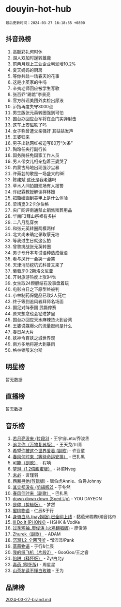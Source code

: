 # douyin-hot-hub

`最后更新时间：2024-03-27 16:18:55 +0800`

## 抖音热榜

1. 高额彩礼何时休
1. 湖人双加时逆转雄鹿
1. 前两月规上工业企业利润增10.2%
1. 夏天妈妈的厨房
1. 等你共赴一场春天的花事
1. 这是小英家的牛吗
1. 辛夷老师回应被学生写歌
1. 张百乔“踢馆”李景亮
1. 官方辟谣美团外卖检出尿液
1. 沪指再度失守3000点
1. 男生版张元英转圈强到可怕
1. 国台办回应台军将在金门实弹射击
1. 这车上安磁铁了吗
1. 女子称曾遭父亲强奸 其姑姑发声
1. 王婆归来
1. 男子出轨网红被迫写80万“欠条”
1. 陶玲任央行副行长
1. 国务院任免国家工作人员
1. 男人带女儿相亲抱着王婆哭了
1. 内蒙古局地出现强沙尘暴
1. 许茹芸的歌是一场盛大的BE
1. 陈建斌 这还是我老婆吗
1. 草木人间拍摄现场有人报警
1. 许纪霖教授解读祥林嫂
1. 把甄嬛画到美甲上是什么体验
1. 梁靖崑3:2卡尔伯格
1. 央广网评南通禁止销售殡葬用品
1. 华南F3拜山祭祖有多拼
1. 二八月乱穿衣
1. 和张元英转圈两模两样
1. 北大尚未确定录取蔡元培
1. 等我过生日就这么拍
1. 曾黎挑战张元英转圈
1. 男子专升本考试语种选成俄语
1. 看与凤行一会哭一会笑
1. 天津消防挖坑式科普又来了
1. 葡萄牙0:2斯洛文尼亚
1. 开封旅游热度上涨94％
1. 女生取24颗胆结石没事盘着玩
1. 电影白日之下原型终被判
1. 小林制药保健品已致2人死亡
1. 终于等到追风者拜师名场面
1. 国足对阵泰国 武磊停赛
1. 原来想念也会钻进梦里
1. 国台办回应天水麻辣烫火到台湾
1. 王婆说媒爆火的流量密码是什么
1. 春日AI大片
1. 妖神令百妖之城世界观
1. 南方多地将迎大到暴雨
1. 格林锁喉米尔斯

## 明星榜

暂无数据

## 直播榜

暂无数据

## 音乐榜

1. [若月亮没来 (片段3)](https://sf5-hl-cdn-tos.douyinstatic.com/obj/tos-cn-ve-2774/okfyEUsGW1B1ovJi5JiN9IjvAT2lMwA054GoEB) - 王宇宙Leto/乔浚丞
1. [追寻你（万物复苏版）](https://sf5-hl-cdn-tos.douyinstatic.com/obj/tos-cn-ve-2774/oYeAZJsbjIDit9APmBg8u6uDUQnHmoCf3gbo74) - 王天戈/川青
1. [希望你被这个世界爱着 (副歌)](https://sf5-hl-cdn-tos.douyinstatic.com/obj/tos-cn-ve-2774/oUHCmWQfZlE3QQBKBeD8rCFLpJzPgCpImhsxMt) - 许亚童
1. [春风何时来（等待命运安排）](https://sf5-hl-cdn-tos.douyinstatic.com/obj/tos-cn-ve-2774/oICBNbD3gelMfB4WgiD1KI2jQtXZE2FgHLwtsl) - 巴扎黑
1. [可能（副歌）](https://sf5-hl-cdn-tos.douyinstatic.com/obj/tos-cn-ve-2774/cde1731888894259b333569393c2fb51) - 程响
1. [梦游（1.2倍甜蜜版）](https://sf5-hl-cdn-tos.douyinstatic.com/obj/tos-cn-ve-2774/o4gyAUm8hwufoEABmwVIiQtHsFuGzAEEWtNMzo) - 补菜Nveg
1. [未必](https://sf6-cdn-tos.douyinstatic.com/obj/tos-cn-ve-2774/ogntQMFnKQDZUgTCYuJgfLEtleYZZFxBQqhhFB) - 言瑾羽
1. [西厢寻他(剪辑版)](https://sf3-cdn-tos.douyinstatic.com/obj/tos-cn-ve-2774/oUsAVfAQKlRNxEv5qxvIB8o5qmIWUcXbzJKJhw) - 唐伯虎Annie、伯爵Johnny
1. [其实都没有 (剪辑版2)](https://sf5-hl-cdn-tos.douyinstatic.com/obj/tos-cn-ve-2774/oEBNQenHZtBhxYjGgUDQk0BCHTigQafgFlbQ7k) - 于冬然
1. [春风何时来（副歌）](https://sf6-cdn-tos.douyinstatic.com/obj/tos-cn-ve-2774/ow7tbAiAWI2giBUrmu0hMMh3UYP3ZXdbDYiXd) - 巴扎黑
1. [down down down (Sped Up)](https://sf3-cdn-tos.douyinstatic.com/obj/tos-cn-ve-2774/ow80iABiXIO9DsFwK6WeZKMaJRi3BPJAotDy8m) - YOU DAYEON
1. [是你（剪辑版）](https://sf27-cdn-tos.douyinstatic.com/obj/tos-cn-ve-2774/46019dae783c4c969944217fe1cfafc4) - 梦然
1. [蜜桃物语](https://sf6-cdn-tos.douyinstatic.com/obj/tos-cn-ve-2774/oIhOSCZtIACtYU4XQkngiW9kCBfVD1Fz9IYeqL) - 仁辰&于行
1. [身骑白马 (pay姐版) 已全网上线](https://sf5-hl-cdn-tos.douyinstatic.com/obj/tos-cn-ve-2774/oQLO5ZgLsFkaDhdIIveF2zUCgfweY0gWaH4AQG) - 黏苞米糊糊/潮音铭帝
1. [lll Do lt (PHONK)](https://sf5-hl-cdn-tos.douyinstatic.com/obj/tos-cn-ve-2774/osfNbddrZl4hIgEDk6kFftBDBJ1X8MZxH1QCOB) - HSHK & VodKe
1. [过季短袖_廖俊涛 (火鸡翻唱版)](https://sf5-hl-cdn-tos.douyinstatic.com/obj/tos-cn-ve-2774/ogQVJl0tRBKxQgZji7YClFEBrVDeHpPTWfCZbQ) - 廖俊涛
1. [Zhurek（副歌）](https://sf6-cdn-tos.douyinstatic.com/obj/tos-cn-ve-2774/ooQm8FBZQDlf0btEYgVpCcSCQfrdJGBEKZYBGS) - ADAM
1. [沉溺1.2_全网可听](https://sf3-cdn-tos.douyinstatic.com/obj/tos-cn-ve-2774/ok2QoiBqsWAX9McZmWiI9gAB0EzwD4Xj6yfmtH) - 邹沛沛/Pank
1. [草莓物语](https://sf6-cdn-tos.douyinstatic.com/obj/tos-cn-ve-2774/okynhJ7jEAIIZBfsLgYMEI8QC3WbQNN66RKzhT) - 于行&仁辰
1. [我的纸飞机（片段2）](https://sf5-hl-cdn-tos.douyinstatic.com/obj/tos-cn-ve-2774/oM2ZrKcg2CD5AeRB2gkeXOFB1IxAGJdZPazYHf) - GooGoo/王之睿
1. [陷阱（释怀版）](https://sf5-hl-cdn-tos.douyinstatic.com/obj/tos-cn-ve-2774/oE8C21LeZrzKLDFfQYgMzx4GAIHageG5IzayY7) - Zy/白允y
1. [毒药 (释怀版)](https://sf5-hl-cdn-tos.douyinstatic.com/obj/tos-cn-ve-2774/oYILMEAzspdZBIzy4frJNB8ZHPHWAhiwowd4Ad) - 周星星
1. [山茶花读不懂白玫瑰](https://sf3-cdn-tos.douyinstatic.com/obj/tos-cn-ve-2774/osfn8B7DktrRHEPJgPCfDbw7QDQEkwC16BxZg9) - 王为

## 品牌榜

[2024-03-27-brand.md](2024-03-27-brand.md)
